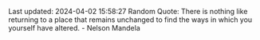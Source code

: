 Last updated: 2024-04-02 15:58:27
Random Quote: There is nothing like returning to a place that remains unchanged to find the ways in which you yourself have altered. - Nelson Mandela